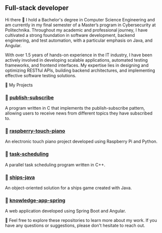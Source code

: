 ## Full-stack developer

 Hi there 👋 I hold a Bachelor's degree in Computer Science Engineering and am currently in my final semester of a Master’s program in Cybersecurity at Politechnika. Throughout my academic and professional journey, I have cultivated a strong foundation in software development, backend engineering, and test automation, with a particular emphasis on Java, and Angular.

With over 1.5 years of hands-on experience in the IT industry, I have been actively involved in developing scalable applications, automated testing frameworks, and frontend interfaces. My expertise lies in designing and optimizing RESTful APIs, building backend architectures, and implementing effective software testing solutions.

🔹 My Projects

### 🔹 [publish-subscribe](https://github.com/kasiabadio/publish-subscribe)
A program written in C that implements the publish-subscribe pattern, allowing users to receive news from different topics they have subscribed to.

### 🔹 [raspberry-touch-piano](https://github.com/kasiabadio/raspberry-touch-piano)
An electronic touch piano project developed using Raspberry Pi and Python.

### 🔹 [task-scheduling](https://github.com/kasiabadio/task-scheduling)
A parallel task scheduling program written in C++.

### 🔹 [ships-java](https://github.com/kasiabadio/ships-java)
An object-oriented solution for a ships game created with Java.

### 🔹 [knowledge-app-spring](https://github.com/kasiabadio/knowledge-app-spring)
A web application developed using Spring Boot and Angular.

🔭 Feel free to explore these repositories to learn more about my work. If you have any questions or suggestions, please don't hesitate to reach out.
